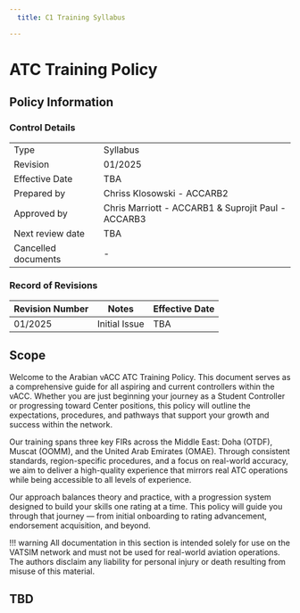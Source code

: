 ```yaml
---
  title: C1 Training Syllabus

---
```

# ATC Training Policy
## Policy Information
### Control Details
|                     |                                                    |
|---------------------|----------------------------------------------------|
|         Type        |                      Syllabus                      |
|       Revision      |                      01/2025                       |
|    Effective Date   |                        TBA                         |
|     Prepared by     |             Chriss Klosowski - ACCARB2             |
|     Approved by     | Chris Marriott - ACCARB1 & Suprojit Paul - ACCARB3 |
|   Next review date  |                        TBA                         |
| Cancelled documents |                         -                          |

### Record of Revisions
<table><thead>
  <tr>
    <th>Revision Number</th>
    <th>Notes</th>
    <th>Effective Date</th>
  </tr></thead>
<tbody>
  <tr>
    <td>01/2025</td>
    <td>Initial Issue</td>
    <td>TBA</td>
  </tr>
</tbody></table>

## Scope
Welcome to the Arabian vACC ATC Training Policy. This document serves as a comprehensive guide for all aspiring and current controllers within the vACC. Whether you are just beginning your journey as a Student Controller or progressing toward Center positions, this policy will outline the expectations, procedures, and pathways that support your growth and success within the network.

Our training spans three key FIRs across the Middle East: Doha (OTDF), Muscat (OOMM), and the United Arab Emirates (OMAE). Through consistent standards, region-specific procedures, and a focus on real-world accuracy, we aim to deliver a high-quality experience that mirrors real ATC operations while being accessible to all levels of experience.

Our approach balances theory and practice, with a progression system designed to build your skills one rating at a time. This policy will guide you through that journey — from initial onboarding to rating advancement, endorsement acquisition, and beyond.

!!! warning
    All documentation in this section is intended solely for use on the VATSIM network and must not be used for real-world aviation operations. The authors disclaim any liability for personal injury or death resulting from misuse of this material.

## TBD